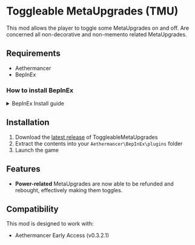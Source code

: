 # Toggleable MetaUpgrades (TMU)

This mod allows the player to toggle some MetaUpgrades on and off. Are concerned all non-decorative and non-memento related MetaUpgrades.

## Requirements

- Aethermancer
- BepInEx

### How to install BepInEx
<details>
  <summary>BepInEx Install guide</summary>

1. Download [BepInEx separately](https://github.com/BepInEx/BepInEx) or the [TMU+BepInEx package](https://github.com/Djadanis/toggleable-metaupgrades/releases/latest/download/TMU+BepInEx_Package.zip)
2. Extract the files into your game's directory (usually `C:\Program Files (x86)\Steam\steamapps\common\Aethermancer`)
</details>

## Installation

1. Download the [latest release](https://github.com/Djadanis/toggleable-metaupgrades/releases/latest/download/ToggleableMetaupgrades.zip) of ToggleableMetaUpgrades
2. Extract the contents into your `Aethermancer\BepInEx\plugins` folder
3. Launch the game

## Features

- **Power-related** MetaUpgrades are now able to be refunded and rebought, effectively making them toggles.

## Compatibility

This mod is designed to work with:
- Aethermancer Early Access (v0.3.2.1)
